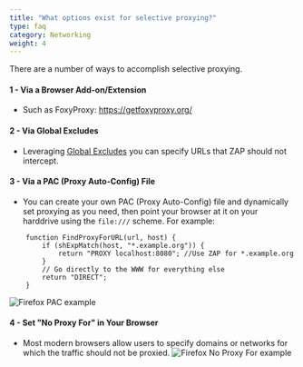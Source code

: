 ```yaml
---
title: "What options exist for selective proxying?"
type: faq
category: Networking
weight: 4
---
```


There are a number of ways to accomplish selective proxying.

####  1 - Via a Browser Add-on/Extension

  * Such as FoxyProxy: <https://getfoxyproxy.org/>

####  2 - Via Global Excludes

  * Leveraging [Global Excludes](/docs/desktop/start/features/globalexcludeurl/) you can specify URLs that ZAP should not intercept.

####  3 - Via a PAC (Proxy Auto-Config) File

  * You can create your own PAC (Proxy Auto-Config) file and dynamically set proxying as you need, then point your browser at it on your harddrive using the `file:///` scheme. For example:

```
    function FindProxyForURL(url, host) { 
        if (shExpMatch(host, "*.example.org")) { 
            return "PROXY localhost:8080"; //Use ZAP for *.example.org
        } 
        // Go directly to the WWW for everything else 
        return "DIRECT"; 
    }
```

![Firefox PAC
example](https://raw.githubusercontent.com/wiki/zaproxy/zaproxy/images/firefox_pac.png)

####  4 - Set "No Proxy For" in Your Browser

  * Most modern browsers allow users to specify domains or networks for which the traffic should not be proxied. ![Firefox No Proxy For example](https://raw.githubusercontent.com/wiki/zaproxy/zaproxy/images/ff_no_proxy_for.png)
